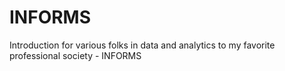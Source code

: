 # INFORMS
Introduction for various folks in data and analytics to my favorite professional society - INFORMS
